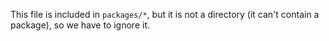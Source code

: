 This file is included in `packages/*`, but it is not a directory (it can't contain a package), so we
have to ignore it.
